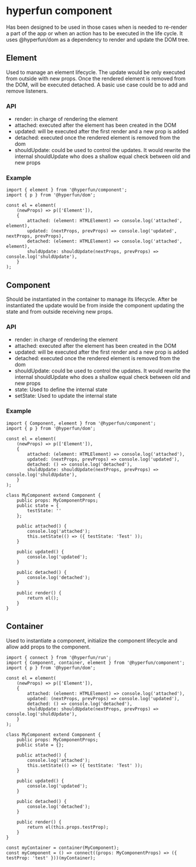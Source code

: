 # hyperfun component

Has been designed to be used in those cases when is needed to re-render a part of the app or when an action has to be executed in the life cycle. It uses @hyperfun/dom as a dependency to render and update the DOM tree.

## Element

Used to manage an element lifecycle. The update would be only executed from outside with new props. Once the rendered element is removed from the DOM, will be executed detached. 
A basic use case could be to add and remove listeners.

### API

- render: in charge of rendering the element
- attached: executed after the element has been created in the DOM 
- updated: will be executed after the first render and a new prop is added
- detached: executed once the rendered element is removed from the dom
- shouldUpdate: could be used to control the updates. It would rewrite the internal shouldUpdate who does a shallow equal check between old and new props 

### Example

```
import { element } from '@hyperfun/component';
import { p } from '@hyperfun/dom';

const el = element(
    (newProps) => p(['Element']),
    {
        attached: (element: HTMLElement) => console.log('attached', element),
        updated: (nextProps, prevProps) => console.log('updated', nextProps, prevProps),
        detached: (element: HTMLElement) => console.log('attached', element),
        shuldUpdate: shouldUpdate(nextProps, prevProps) => console.log('shuldUpdate'), 
    }
);
```

## Component

Should be instantiated in the container to manage its lifecycle. After be instantiated the update would be from inside the component updating the state and from outside receiving new props.

### API

- render: in charge of rendering the element
- attached: executed after the element has been created in the DOM
- updated: will be executed after the first render and a new prop is added
- detached: executed once the rendered element is removed from the dom
- shouldUpdate: could be used to control the updates. It would rewrite the internal shouldUpdate who does a shallow equal check between old and new props
- state: Used to define the internal state
- setState: Used to update the internal state
 
### Example

```
import { Component, element } from '@hyperfun/component';
import { p } from '@hyperfun/dom';

const el = element(
    (newProps) => p(['Element']),
    {
        attached: (element: HTMLElement) => console.log('attached'),
        updated: (nextProps, prevProps) => console.log('updated'),
        detached: () => console.log('detached'),
        shuldUpdate: shouldUpdate(nextProps, prevProps) => console.log('shuldUpdate'), 
    }
);

class MyComponent extend Component {
    public props: MyComponentProps;
    public state = {
        testState: ''
    };

    public attached() {
        console.log('attached');
        this.setState(() => ({ testState: 'Test' ));
    }

    public updated() {
        console.log('updated');
    }

    public detached() {
        console.log('detached');
    }

    public render() {
        return el();
    }
}
```

## Container

Used to instantiate a component, initialize the component lifecycle and allow add props to the component.

```
import { connect } from '@hyperfun/run';
import { Component, container, element } from '@hyperfun/component';
import { p } from '@hyperfun/dom';

const el = element(
    (newProps) => p(['Element']),
    {
        attached: (element: HTMLElement) => console.log('attached'),
        updated: (nextProps, prevProps) => console.log('updated'),
        detached: () => console.log('detached'),
        shuldUpdate: shouldUpdate(nextProps, prevProps) => console.log('shuldUpdate'), 
    }
);

class MyComponent extend Component {
    public props: MyComponentProps;
    public state = {};

    public attached() {
        console.log('attached');
        this.setState(() => ({ testState: 'Test' ));
    }

    public updated() {
        console.log('updated');
    }

    public detached() {
        console.log('detached');
    }

    public render() {
        return el(this.props.testProp);
    }
}

const myContainer = container(MyComponent);
const myComponent = () => connect((props: MyComponentProps) => ({ testProp: 'test' }))(myContainer);
```
